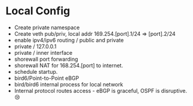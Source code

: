 
# Local Config

  - Create private namespace
  - Create veth pub/priv, local addr 169.254.[port].1/24 => [port].2/24
  - enable ipv4/ipv6 routing / public and private
  - private / 127.0.0.1
  - private / inner interface
  - shorewall port forwarding
  - shorewall NAT for 168.254.[port] to internet.
  - schedule startup.
  - bird6/Point-to-Point eBGP
  - bird/bird6 internal process for local network
  - Internal protocol routes access - eBGP is graceful, OSPF is disruptive. 😢
